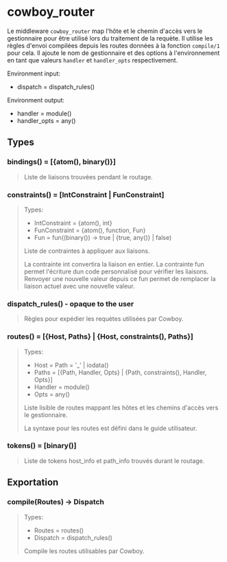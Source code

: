 cowboy_router
=============

Le middleware `cowboy_router` map l'hôte et le chemin d'accès 
vers le gestionnaire pour être utilisé lors du traitement de la requète.
Il utilise les règles d'envoi compilées depuis les routes données à la 
fonction `compile/1` pour cela. Il ajoute le nom de gestionnaire et 
des options à l'environnement en tant que valeurs `handler` et 
`handler_opts` respectivement.

Environment input:
 *  dispatch = dispatch_rules()

Environment output:
 *  handler = module()
 *  handler_opts = any()

Types
-----

### bindings() = [{atom(), binary()}]

> Liste de liaisons trouvées pendant le routage.

### constraints() = [IntConstraint | FunConstraint]

> Types:
>  *  IntConstraint = {atom(), int}
>  *  FunConstraint = {atom(), function, Fun}
>  *  Fun = fun((binary()) -> true | {true, any()} | false)
>
> Liste de contraintes à appliquer aux liaisons.
>
> La contrainte int convertira la liaison en entier.
> La contrainte fun permet l'écriture dun code personnalisé pour 
> vérifier les liaisons. Renvoyer une nouvelle valeur depuis ce fun 
> permet de remplacer la liaison actuel avec une nouvelle valeur.

### dispatch_rules() - opaque to the user

> Règles pour expédier les requètes utilisées par Cowboy.

### routes() = [{Host, Paths} | {Host, constraints(), Paths}]

> Types:
>  *  Host = Path = '_' | iodata()
>  *  Paths = [{Path, Handler, Opts} | {Path, constraints(), Handler, Opts}]
>  *  Handler = module()
>  *  Opts = any()
>
> Liste lisible de routes mappant les hôtes et les chemins d'accès vers le 
> gestionnaire.
>
> La syntaxe pour les routes est défini dans le guide utilisateur.

### tokens() = [binary()]

> Liste de tokens host_info et path_info trouvés durant le routage.

Exportation
-------

### compile(Routes) -> Dispatch

> Types:
>  *  Routes = routes()
>  *  Dispatch = dispatch_rules()
>
> Compile les routes utilisables par Cowboy.

